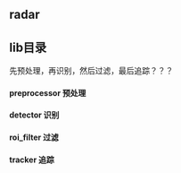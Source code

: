 ## radar

## lib目录
先预处理，再识别，然后过滤，最后追踪？？？

#### preprocessor 预处理

#### detector 识别

#### roi_filter  过滤

#### tracker 追踪

